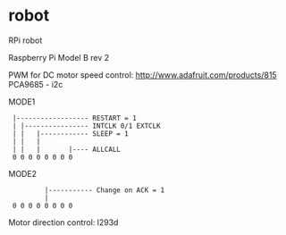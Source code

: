 robot
=====

RPi robot

Raspberry Pi Model B rev 2

PWM for DC motor speed control:
	http://www.adafruit.com/products/815
	PCA9685 - i2c

MODE1

	 |------------------ RESTART = 1
	 | |---------------- INTCLK 0/1 EXTCLK 
	 | |   |------------ SLEEP = 1
	 | |   |
	 | |   |       |---- ALLCALL
	 0 0 0 0 0 0 0 0

MODE2

	         |----------- Change on ACK = 1
	         |
	 0 0 0 0 0 0 0 0


Motor direction control:
	l293d

